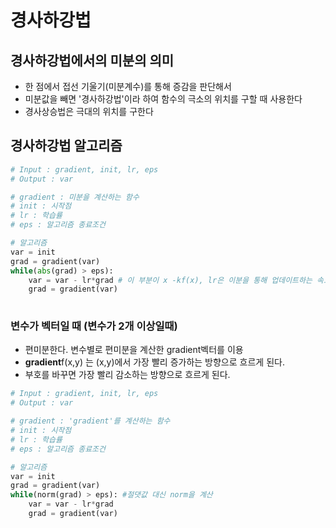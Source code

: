 # 경사하강법

## 경사하강법에서의 미분의 의미

- 한 점에서 접선 기울기(미분계수)를 통해 증감을 판단해서
- 미분값을 빼면 '경사하강법'이라 하여 함수의 극소의 위치를 구할 때 사용한다
- 경사상승법은 극대의 위치를 구한다



## 경사하강법 알고리즘

```python
# Input : gradient, init, lr, eps
# Output : var

# gradient : 미분을 계산하는 함수
# init : 시작점
# lr : 학습률
# eps : 알고리즘 종료조건

# 알고리즘
var = init
grad = gradient(var)
while(abs(grad) > eps):
    var = var - lr*grad # 이 부분이 x -kf(x), lr은 이분을 통해 업데이트하는 속도를 조절한다
    grad = gradient(var)
    
```



### 변수가 벡터일 때 (변수가 2개 이상일때)

- 편미분한다. 변수별로 편미분을 계산한 gradient벡터를 이용
- **gradient**f(x,y) 는 (x,y)에서 가장 빨리 증가하는 방향으로 흐르게 된다.
- 부호를 바꾸면 가장 빨리 감소하는 방향으로 흐르게 된다.

```python
# Input : gradient, init, lr, eps
# Output : var

# gradient : 'gradient'를 계산하는 함수
# init : 시작점
# lr : 학습률
# eps : 알고리즘 종료조건

# 알고리즘
var = init
grad = gradient(var)
while(norm(grad) > eps): #절댓값 대신 norm을 계산
    var = var - lr*grad 
    grad = gradient(var)
    
```

